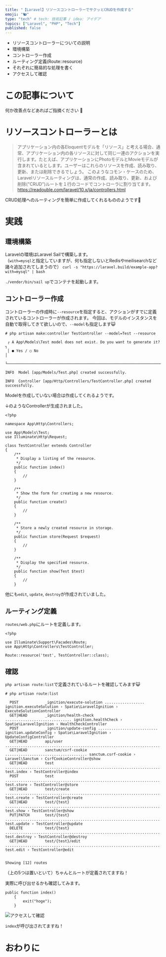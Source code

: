 ```yaml
---
title: "【Laravel】リソースコントローラーでサクッとCRUDを作成する"
emoji: "🐿️"
type: "tech" # tech: 技術記事 / idea: アイデア
topics: ["Laravel", "PHP", "Tech"]
published: false
---
```


- リソースコントローラーについての説明
- 環境構築
- コントローラー作成
- ルーティング定義(Route::resource)
- それぞれに簡易的な処理を書く
- アクセスして確認

# この記事について

何か改善点などあればご指摘ください 🙏

# リソースコントローラーとは

> アプリケーション内の各Eloquentモデルを「リソース」と考える場合、通常、アプリケーション内の各リソースに対して同じ一連のアクションを実行します。たとえば、アプリケーションにPhotoモデルとMovieモデルが含まれているとします。ユーザーはこれらのリソースを作成、読み取り、更新、または削除できるでしょう。
>このようなコモン・ケースのため、Laravelリソースルーティングは、通常の作成、読み取り、更新、および削除("CRUD")ルートを１行のコードでコントローラに割り当てます。
https://readouble.com/laravel/10.x/ja/controllers.html

CRUD処理へのルーティングを簡単に作成してくれるもののようです🤔

# 実践

## 環境構築

Laravelの環境はLaravel Sailで構築します。  
（`with=mysql`と指定していますが、何も指定しないとRedisやmeilisearchなど諸々追加されてしまうので）
`curl -s "https://laravel.build/example-app?with=mysql" | bash`

`./vendor/bin/sail up`でコンテナを起動します。

## コントローラー作成

コントローラーの作成時に`--resource`を指定すると、アクションがすでに定義されているコントローラーが作成されます。
今回は、モデルのインスタンスを自動で取得してきて欲しいので、`--model`も指定します😺

```shell
# php artisan make:controller TestController --model=Test --resource

 ┌ A App\Models\Test model does not exist. Do you want to generate it? ┐
 │ ● Yes / ○ No                                                        │
 └─────────────────────────────────────────────────────────────────────┘

INFO  Model [app/Models/Test.php] created successfully.  

INFO  Controller [app/Http/Controllers/TestController.php] created successfully.  
```

Modelを作成していない場合は作成してくれるようです。

↓のようなControllerが生成されました。

```PHP:app/Http/Controller/TestController.php
<?php

namespace App\Http\Controllers;

use App\Models\Test;
use Illuminate\Http\Request;

class TestController extends Controller
{
    /**
     * Display a listing of the resource.
     */
    public function index()
    {
        //
    }

    /**
     * Show the form for creating a new resource.
     */
    public function create()
    {
        //
    }

    /**
     * Store a newly created resource in storage.
     */
    public function store(Request $request)
    {
        //
    }

    /**
     * Display the specified resource.
     */
    public function show(Test $test)
    {
        //
    }
```

他にも`edit`,  `update`, `destroy`が作成されていました。

## ルーティング定義

`routes/web.php`にルートを定義します。

```PHP:routes/web.php
<?php

use Illuminate\Support\Facades\Route;
use App\Http\Controllers\TestController;

Route::resource('test', TestController::class);

```

## 確認

`php artisan route:list`で定義されているルートを確認してみます😺

```shell
# php artisan route:list

  POST            _ignition/execute-solution .................. ignition.executeSolution › Spatie\LaravelIgnition › ExecuteSolutionController
  GET|HEAD        _ignition/health-check .............................. ignition.healthCheck › Spatie\LaravelIgnition › HealthCheckController
  POST            _ignition/update-config ........................... ignition.updateConfig › Spatie\LaravelIgnition › UpdateConfigController
  GET|HEAD        api/user .................................................................................................................. 
  GET|HEAD        sanctum/csrf-cookie ..................................... sanctum.csrf-cookie › Laravel\Sanctum › CsrfCookieController@show
  GET|HEAD        test .................................................................................... test.index › TestController@index
  POST            test .................................................................................... test.store › TestController@store
  GET|HEAD        test/create ........................................................................... test.create › TestController@create
  GET|HEAD        test/{test} ............................................................................... test.show › TestController@show
  PUT|PATCH       test/{test} ........................................................................... test.update › TestController@update
  DELETE          test/{test} ......................................................................... test.destroy › TestController@destroy
  GET|HEAD        test/{test}/edit .......................................................................... test.edit › TestController@edit

                                                                                                                          Showing [12] routes
```

（上の5つは置いといて）ちゃんとルートが定義されてますね！


実際に呼び出せるかも確認してみます。
```PHP:app/Http/Controller/TestController.php
public function index()
    {
        exit("hoge");
    }
```

![アクセスして確認](https://storage.googleapis.com/zenn-user-upload/3cb1057d6e52-20240123.png)

`index`が呼び出されてますね！

# 

# おわりに
